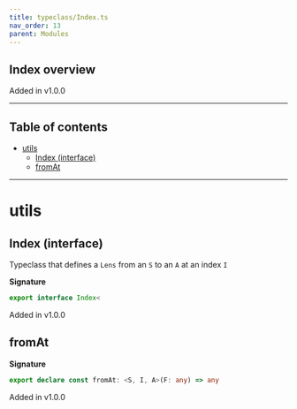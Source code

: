 ```yaml
---
title: typeclass/Index.ts
nav_order: 13
parent: Modules
---
```


## Index overview

Added in v1.0.0

---

<h2 class="text-delta">Table of contents</h2>

- [utils](#utils)
  - [Index (interface)](#index-interface)
  - [fromAt](#fromat)

---

# utils

## Index (interface)

Typeclass that defines a `Lens` from an `S` to an `A` at an index `I`

**Signature**

```ts
export interface Index<
```

Added in v1.0.0

## fromAt

**Signature**

```ts
export declare const fromAt: <S, I, A>(F: any) => any
```

Added in v1.0.0
